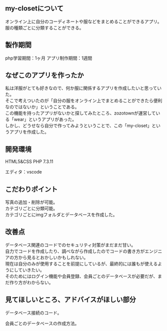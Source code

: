 ## my-closetについて

オンライン上に自分のコーディネートや服などをまとめることができるアプリ。<br>
服の種類ごとに分類することができる。

## 製作期間

php学習期間：1ヶ月
アプリ制作期間：1週間

## なぜこのアプリを作ったか

私は洋服がとても好きなので、何か服に関係するアプリを作成したいと思っていた。<br>
そこで考えついたのが「自分の服をオンライン上でまとめることができたら便利なのではないか」ということである。<br>
この機能を持ったアプリがないかと探してみたところ、zozotownが運営している「wear」というアプリがあった。<br>
しかし、どうせなら自分で作ってみようということで、この「my-closet」というアプリを作成した。

## 開発環境

HTML5&CSS PHP 7.3.11 <br>

エディタ：vscode

## こだわりポイント

写真の追加・削除が可能。<br/>
カテゴリごとに分類可能。<br/>
カテゴリごとにimgフォルダとデータベースを作成した。

## 改善点

データベース関連のコードでのセキュリティ対策がまだまだ甘い。<br/>
自力でコードを作成したり、調べながら作成したのでコードの書き方がエンジニアの方から見るとおかしいかもしれない。<br/>
現在は自分のみが使用することを前提にしているが、最終的には誰もが使えるようにしていきたい。<br/>
そのためにはログイン機能や会員登録、会員ごとのデータベースが必要だが、まだ作り方がわからない。

## 見てほしいところ、アドバイスがほしい部分

データベース接続のコード。

会員ごとのデータベースの作成方法。
